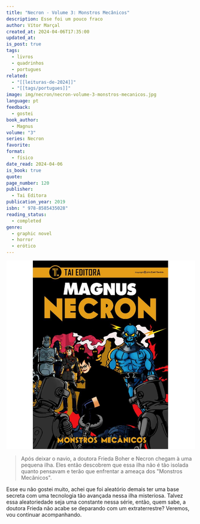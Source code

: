```yaml
---
title: "Necron - Volume 3: Monstros Mecânicos"
description: Esse foi um pouco fraco
author: Vítor Marçal
created_at: 2024-04-06T17:35:00
updated_at: 
is_post: true
tags:
  - livros
  - quadrinhos
  - portugues
related:
  - "[[leituras-de-2024]]"
  - "[[tags/portugues]]"
image: img/necron/necron-volume-3-monstros-mecanicos.jpg
language: pt
feedback:
  - gostei
book_author:
  - Magnus
volume: "3"
series: Necron
favorite: 
format:
  - físico
date_read: 2024-04-06
is_book: true
quote: 
page_number: 120
publisher:
  - Tai Editora
publication_year: 2019
isbn: " 978-8585435028"
reading_status:
  - completed
genre:
  - graphic novel
  - horror
  - erótico
---
```


![necron-volume-3-monstros-mecanicos](img/necron/necron-volume-3-monstros-mecanicos.jpg)

> Após deixar o navio, a doutora Frieda Boher e Necron chegam à uma pequena ilha. Eles então descobrem que essa ilha não é tão isolada quanto pensavam e terão que enfrentar a ameaça dos "Monstros Mecânicos".

Esse eu não gostei muito, achei que foi aleatório demais ter uma base secreta com uma tecnologia tão avançada nessa ilha misteriosa. Talvez essa aleatoriedade seja uma constante nessa série, então, quem sabe, a doutora Frieda não acabe se deparando com um extraterrestre? Veremos, vou continuar acompanhando.